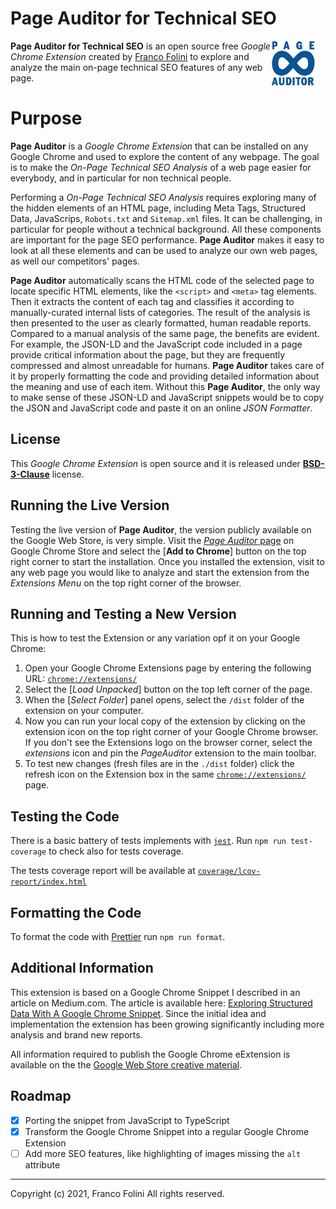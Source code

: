 # Page Auditor for Technical SEO 
<img src='./web-store-images/Store-Icon_128x128.png' align='right' style='margin-right:16px;width:72px;'>**Page Auditor for Technical SEO** is an open source free _Google Chrome Extension_ created by [Franco Folini](https://www.linkedin.com/in/francofolini/) to explore and analyze the main on-page technical SEO features of any web page.



# Purpose
**Page Auditor** is a _Google Chrome Extension_ that can be installed on any Google Chrome and used to explore the content of any webpage. The goal is to make the _On-Page Technical SEO Analysis_ of a web page easier for everybody, and in particular for non technical people.

Performing a _On-Page Technical SEO Analysis_ requires exploring many of the hidden elements of an HTML page, including Meta Tags, Structured Data, JavaScrips, `Robots.txt` and `Sitemap.xml` files. It can be challenging, in particular for people without a technical background. All these components are important for the page SEO performance. **Page Auditor** makes it easy to look at all these elements and can be used to analyze our own web pages, as well our competitors' pages.

**Page Auditor** automatically scans the HTML code of the selected page to locate specific HTML elements, like the `<script>` and `<meta>` tag elements. Then it extracts the content of each tag and classifies it according to manually-curated internal lists of categories. The result of the analysis is then presented to the user as clearly formatted, human readable reports. Compared to a manual analysis of the same page, the benefits are evident. For example, the JSON-LD and the JavaScript code included in a page provide critical information about the page, but they are frequently compressed and almost unreadable for humans. **Page Auditor** takes care of it by properly formatting the code and providing detailed information about the meaning and use of each item. Without this **Page Auditor**, the only way to make sense of these JSON-LD and JavaScript snippets would be to copy the JSON and JavaScript code and paste it on an online _JSON Formatter_.

## License
This _Google Chrome Extension_ is open source and it is released under [__BSD-3-Clause__](./LICENSE.md) license.

## Running the Live Version
Testing the live version of **Page Auditor**, the version publicly available on the Google Web Store, is very simple. Visit the [*Page Auditor* page](https://chrome.google.com/webstore/detail/page-auditor-for-technica/dogloealpnibhaieipodofhcbamacabh) on Google Chrome Store and select the [__Add to Chrome__] button on the top right corner to start the installation.
Once you installed the extension, visit to any web page you would like to analyze and start the extension from the *Extensions Menu* on the top right corner of the browser.

## Running and Testing a New Version
This is how to test the Extension or any variation opf it on your Google Chrome:
1. Open your Google Chrome Extensions page by entering the following URL: [`chrome://extensions/`](chrome://extensions/)
2. Select the [*Load Unpacked*] button on the top left corner of the page.
3. When the [*Select Folder*] panel opens, select the `/dist` folder of the extension on your computer.
4. Now you can run your local copy of the extension by clicking on the extension icon on the top right corner of your Google Chrome browser. If you don't see the Extensions logo on the browser corner, select the _extensions_ icon and pin the _PageAuditor_ extension to the main toolbar.
5. To test new changes (fresh files are in the `./dist` folder) click the refresh icon on the Extension box in the same [`chrome://extensions/`](chrome://extensions/) page.



## Testing the Code
There is a basic battery of tests implements with [`jest`](https://jestjs.io/).
Run `npm run test-coverage` to check also for tests coverage. 

The tests coverage report will be available at [`coverage/lcov-report/index.html`](coverage/lcov-report/index.html)

## Formatting the Code
To format the code with [Prettier](https://prettier.io/) run `npm run format`.

## Additional Information
This extension is based on a Google Chrome Snippet I described in an article on Medium.com.
The article is available here: [Exploring Structured Data With A Google Chrome Snippet](https://folini.medium.com/exploring-structured-data-with-a-google-chrome-snippet-944ad4ef831). Since the initial idea and implementation the extension has been growing significantly including more analysis and brand new reports.

All information required to publish the Google Chrome eExtension is available on the the [Google Web Store creative material](./GoogleWebStore.md).

## Roadmap
- [x] Porting the snippet from JavaScript to TypeScript
- [x] Transform the Google Chrome Snippet into a regular Google Chrome Extension
- [ ] Add more SEO features, like highlighting of images missing the `alt` attribute

---
Copyright (c) 2021, Franco Folini
All rights reserved.
